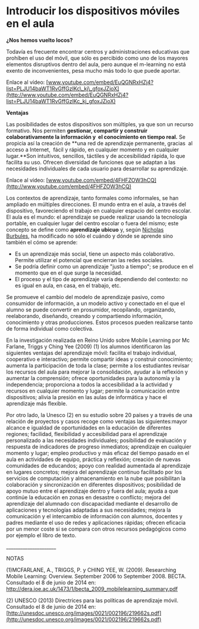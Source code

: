 # Introducir los dispositivos móviles en el aula

**¿Nos hemos vuelto locos?**

Todavía es frecuente encontrar centros y administraciones educativas que prohíben el uso del móvil, que sólo es percibido como uno de los mayores elementos disruptivos dentro del aula, pero aunque el m-learning no está exento de inconvenientes, pesa mucho más todo lo que puede aportar.

Enlace al vídeo: [www.youtube.com/embed/EuQGNRxHZj4?list=PLJU14baWT1RvGffGzIKc\_kj\_gfoxJZioX](http://www.youtube.com/embed/EuQGNRxHZj4?list=PLJU14baWT1RvGffGzIKc_kj_gfoxJZioX)

**Ventajas**

Las posibilidades de estos dispositivos son múltiples, ya que son un recurso formativo. Nos permiten **gestionar, compartir y construir colaborativamente la información y  el conocimiento en tiempo real.** Se propicia así la creación de **una red de aprendizaje permanente, gracias  al acceso a Internet,  fácil y rápido, en cualquier momento y en cualquier lugar.**Son intuitivos, sencillos, táctiles y de accesibilidad rápida, lo que facilita su uso. Ofrecen diversidad de funciones que se adaptan a las necesidades individuales de cada usuario para desarrollar su aprendizaje.

Enlace al vídeo: [www.youtube.com/embed/4FHFZOW3hCQ](http://www.youtube.com/embed/4FHFZOW3hCQ)

Los contextos de aprendizaje, tanto formales como informales, se han ampliado en múltiples direcciones. El mundo entra en el aula, a través del dispositivo, favoreciendo el trabajo en cualquier espacio del centro escolar. El aula es el mundo: el aprendizaje se puede realizar usando la tecnología portable, en cualquier lugar del centro escolar o fuera del mismo; este concepto se define como **aprendizaje ubicuo** y, según [Nicholas Burbules](http://coleccion.educ.ar/coleccion/CD27/datos/otra_mirada_sobre_tic.html "Referencia sobre Nicholas Burbules"), ha modificado no sólo el cuándo y dónde se aprende sino también el cómo se aprende:

*   Es un aprendizaje más social, tiene un aspecto más colaborativo. Permite utilizar el potencial que encierran las redes sociales.
*   Se podría definir como un aprendizaje "justo a tiempo"; se produce en el momento que en el que surge la necesidad.
*   El proceso y el tipo de aprendizaje varía dependiendo del contexto: no es igual en aula, en casa, en el trabajo, etc.

Se promueve el cambio del modelo de aprendizaje pasivo, como consumidor de información, a un modelo activo y conectado en el que el alumno se puede convertir en prosumidor, recopilando, organizando, reelaborando, diseñando, creando y compartiendo información, conocimiento y otras producciones. Estos procesos pueden realizarse tanto de forma individual como colectiva.

En la investigación realizada en Reino Unido sobre Mobile Learning por Mc Farlane, Triggs y Ching Yee (2009) (1) los alumnos identificaron las siguientes ventajas del aprendizaje móvil: facilita el trabajo individual, cooperativo e interactivo; permite compartir ideas y construir conocimiento; aumenta la participación de toda la clase; permite a los estudiantes revisar los recursos del aula para mejorar la consolidación, ayudar a la reflexión y aumentar la comprensión; ofrece oportunidades para la autonomía y la independencia; proporciona a todos la accesibilidad a la actividad y recursos en cualquier momento y lugar; permite la comunicación entre dispositivos; alivia la presión en las aulas de informática y hace el aprendizaje más flexible.

Por otro lado, la Unesco (2) en su estudio sobre 20 países y a través de una relación de proyectos y casos recoge como ventajas las siguientes:mayor alcance e igualdad de oportunidades en la educación de diferentes regiones; facilidad, flexibilidad y accesibilidad para el aprendizaje personalizado a las necesidades individuales; posibilidad de evaluación y respuesta de indicadores de progreso inmediatos; aprendizaje en cualquier momento y lugar; empleo productivo y más eficaz del tiempo pasado en el aula en actividades de equipo, práctica y reflexión; creación de nuevas comunidades de educandos; apoyo con realidad aumentada al aprendizaje en lugares concretos; mejora del aprendizaje continuo facilitado por los servicios de computación y almacenamiento en la nube que posibilitan la colaboración y sincronización en diferentes dispositivos; posibilidad de apoyo mutuo entre el aprendizaje dentro y fuera del aula; ayuda a que continúe la educación en zonas en desastre o conflicto; mejora del aprendizaje del alumnado con discapacidad mediante el desarrollo de aplicaciones y tecnologías adaptadas a sus necesidades; mejora la comunicación y el intercambio de información con alumnos, docentes y padres mediante el uso de redes y aplicaciones rápidas; ofrecen eficacia por un menor coste si se compara con otros recursos pedagógicos como por ejemplo el libro de texto.

\_\_\_\_\_\_\_\_\_\_\_\_\_\_\_\_\_\_\_\_\_

NOTAS

(1)MCFARLANE, A., TRIGGS, P. y CHING YEE, W. (2009). Researching Mobile Learning: Overview. September 2006 to September 2008. BECTA. Consultado el 8 de junio de 2014 en: [http://](http://dera.ioe.ac.uk/1473/1/becta_2009_mobilelearning_summary.pdf)[dera.ioe.ac.uk/1473/1/becta\_2009\_mobilelearning_summary.pdf](http://dera.ioe.ac.uk/1473/1/becta_2009_mobilelearning_summary.pdf)

(2) UNESCO (2013) Directrices para las políticas de aprendizaje móvil. Consultado el 8 de junio de 2014 en: [http://unesdoc.unesco.org/images/0021/002196/219662s.pdf](http://unesdoc.unesco.org/images/0021/002196/219662s.pdf)